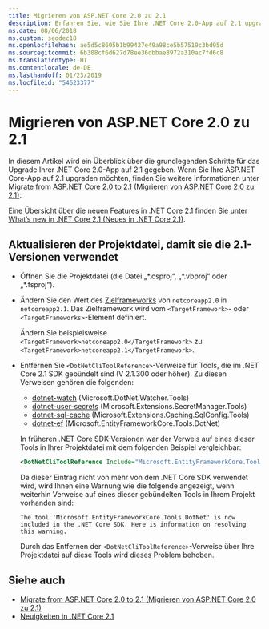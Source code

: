 ```yaml
---
title: Migrieren von ASP.NET Core 2.0 zu 2.1
description: Erfahren Sie, wie Sie Ihre .NET Core 2.0-App auf 2.1 upgraden können.
ms.date: 08/06/2018
ms.custom: seodec18
ms.openlocfilehash: ae5d5c8605b1b99427e49a98ce5b57519c3bd95d
ms.sourcegitcommit: 6b308cf6d627d78ee36dbbae8972a310ac7fd6c8
ms.translationtype: HT
ms.contentlocale: de-DE
ms.lasthandoff: 01/23/2019
ms.locfileid: "54623377"
---
```

# <a name="migrate-from-net-core-20-to-21"></a>Migrieren von ASP.NET Core 2.0 zu 2.1

In diesem Artikel wird ein Überblick über die grundlegenden Schritte für das Upgrade Ihrer .NET Core 2.0-App auf 2.1 gegeben. Wenn Sie Ihre ASP.NET Core-App auf 2.1 upgraden möchten, finden Sie weitere Informationen unter [Migrate from ASP.NET Core 2.0 to 2.1 (Migrieren von ASP.NET Core 2.0 zu 2.1)](/aspnet/core/migration/20_21).

Eine Übersicht über die neuen Features in .NET Core 2.1 finden Sie unter [What‘s new in .NET Core 2.1 (Neues in .NET Core 2.1)](../whats-new/dotnet-core-2-1.md).

## <a name="update-the-project-file-to-use-21-versions"></a>Aktualisieren der Projektdatei, damit sie die 2.1-Versionen verwendet

* Öffnen Sie die Projektdatei (die Datei „\*.csproj“, „\*.vbproj“ oder „\*.fsproj“).

* Ändern Sie den Wert des [Zielframeworks](../../standard/frameworks.md) von `netcoreapp2.0` in `netcoreapp2.1`. Das Zielframework wird vom `<TargetFramework>`- oder `<TargetFrameworks>`-Element definiert.

  Ändern Sie beispielsweise `<TargetFramework>netcoreapp2.0</TargetFramework>` zu `<TargetFramework>netcoreapp2.1</TargetFramework>`.

* Entfernen Sie `<DotNetCliToolReference>`-Verweise für Tools, die im .NET Core 2.1 SDK gebündelt sind (V 2.1.300 oder höher). Zu diesen Verweisen gehören die folgenden:

  * [dotnet-watch](https://github.com/aspnet/DotNetTools/blob/master/src/dotnet-watch/README.md) (Microsoft.DotNet.Watcher.Tools)
  * [dotnet-user-secrets](https://github.com/aspnet/DotNetTools/blob/master/src/dotnet-user-secrets/README.md) (Microsoft.Extensions.SecretManager.Tools)
  * [dotnet-sql-cache](https://github.com/aspnet/DotNetTools/blob/master/src/dotnet-sql-cache/README.md) (Microsoft.Extensions.Caching.SqlConfig.Tools)
  * [dotnet-ef](/ef/core/miscellaneous/cli/dotnet) (Microsoft.EntityFrameworkCore.Tools.DotNet)
  
  In früheren .NET Core SDK-Versionen war der Verweis auf eines dieser Tools in Ihrer Projektdatei mit dem folgenden Beispiel vergleichbar:

  ```xml
  <DotNetCliToolReference Include="Microsoft.EntityFrameworkCore.Tools.DotNet" Version="2.0.0" />
  ```

  Da dieser Eintrag nicht von mehr von dem .NET Core SDK verwendet wird, wird Ihnen eine Warnung wie die folgende angezeigt, wenn weiterhin Verweise auf eines dieser gebündelten Tools in Ihrem Projekt vorhanden sind:
  
  `The tool 'Microsoft.EntityFrameworkCore.Tools.DotNet' is now included in the .NET Core SDK. Here is information on resolving this warning.`
  
  Durch das Entfernen der `<DotNetCliToolReference>`-Verweise über Ihre Projektdatei auf diese Tools wird dieses Problem behoben.

## <a name="see-also"></a>Siehe auch

- [Migrate from ASP.NET Core 2.0 to 2.1 (Migrieren von ASP.NET Core 2.0 zu 2.1)](/aspnet/core/migration/20_21)
- [Neuigkeiten in .NET Core 2.1](../whats-new/dotnet-core-2-1.md)
